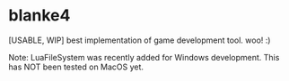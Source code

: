 # blanke4
[USABLE, WIP] best implementation of game development tool. woo! :)

Note:
LuaFileSystem was recently added for Windows development. This has NOT been tested on MacOS yet.
